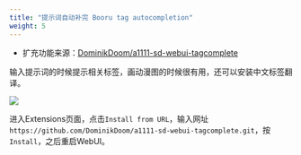 ```yaml
---
title: "提示词自动补完 Booru tag autocompletion"
weight: 5
---
```


- 扩充功能来源：[DominikDoom/a1111-sd-webui-tagcomplete](https://github.com/DominikDoom/a1111-sd-webui-tagcomplete)

输入提示词的时候提示相关标签，画动漫图的时候很有用，还可以安装中文标签翻译。

![](../../../images/ZWKtuRV.webp)

进入Extensions页面，点击`Install from URL`，输入网址`https://github.com/DominikDoom/a1111-sd-webui-tagcomplete.git`，按`Install`，之后重启WebUI。

